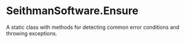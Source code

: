 # SeithmanSoftware.Ensure
A static class with methods for detecting common error conditions and throwing exceptions.

